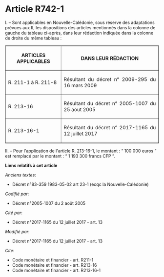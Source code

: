 # Article R742-1

I. – Sont applicables en Nouvelle-Calédonie, sous réserve des adaptations prévues aux II, les dispositions des articles
mentionnés dans la colonne de gauche du tableau ci-après, dans leur rédaction indiquée dans la colonne de droite du même
tableau : 

<table border="1">
  <tbody>
    <tr>
      <th>

ARTICLES APPLICABLES </th>
      <th>

DANS LEUR RÉDACTION </th>
    </tr>
    <tr>
      <td align="left">

R. 211-1 à R. 211-8 
</td>
      <td align="justify">

Résultant du décret n° 2009-295 du 16 mars 2009 </td>
    </tr>
    <tr>
      <td align="left">

R. 213-16 
</td>
      <td align="justify">

Résultant du décret n° 2005-1007 du 25 aout 2005 </td>
    </tr>
    <tr>
      <td align="left">

R. 213-16-1
</td>
      <td align="justify">

Résultant du décret n° 2017-1165 du 12 juillet 2017 </td>
    </tr>
  </tbody>
</table>

II. – Pour l'application de l'article R. 213-16-1, le montant : “ 100 000 euros ” est remplacé par le montant : “ 1 193 300
francs CFP ”.

**Liens relatifs à cet article**

_Anciens textes_:

  - Décret n°83-359 1983-05-02 art 23-1 (ecqc la Nouvelle-Calédonie)

_Codifié par_:

  - Décret n°2005-1007 du 2 août 2005

_Cité par_:

  - Décret n°2017-1165 du 12 juillet 2017 - art. 13

_Modifié par_:

  - Décret n°2017-1165 du 12 juillet 2017 - art. 13

_Cite_:

  - Code monétaire et financier - art. R211-1
  - Code monétaire et financier - art. R213-16
  - Code monétaire et financier - art. R213-16-1

